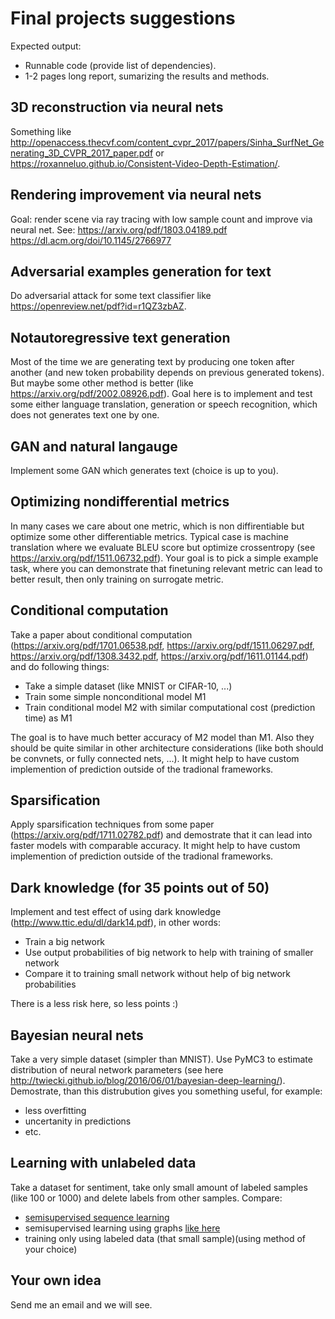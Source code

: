 # Final projects suggestions

Expected output:

* Runnable code (provide list of dependencies).
* 1-2 pages long report, sumarizing the results and methods.

## 3D reconstruction via neural nets

Something like <http://openaccess.thecvf.com/content_cvpr_2017/papers/Sinha_SurfNet_Generating_3D_CVPR_2017_paper.pdf> or <https://roxanneluo.github.io/Consistent-Video-Depth-Estimation/>.

## Rendering improvement via neural nets

Goal: render scene via ray tracing with low sample count and improve via neural net.
See: <https://arxiv.org/pdf/1803.04189.pdf> <https://dl.acm.org/doi/10.1145/2766977>

## Adversarial examples generation for text

Do adversarial attack for some text classifier like <https://openreview.net/pdf?id=r1QZ3zbAZ>.

## Notautoregressive text generation

Most of the time we are generating text by producing one token after another (and new token probability depends on previous generated tokens). But maybe some other method is better (like <https://arxiv.org/pdf/2002.08926.pdf>).
Goal here is to implement and test some either language translation, generation or speech recognition, which does not generates text one by one.

## GAN and natural langauge

Implement some GAN which generates text (choice is up to you).

## Optimizing nondifferential metrics

In many cases we care about one metric, which is non diffirentiable but optimize some other differentiable metrics. Typical case is machine translation where we evaluate BLEU score but optimize crossentropy (see <https://arxiv.org/pdf/1511.06732.pdf>).
Your goal is to pick a simple example task, where you can demonstrate that finetuning relevant metric can lead to better result, then only training on surrogate metric.

## Conditional computation

Take a paper about conditional computation (https://arxiv.org/pdf/1701.06538.pdf, https://arxiv.org/pdf/1511.06297.pdf, https://arxiv.org/pdf/1308.3432.pdf, https://arxiv.org/pdf/1611.01144.pdf) and do following things:

* Take a simple dataset (like MNIST or CIFAR-10, ...)
* Train some simple nonconditional model M1
* Train conditional model M2 with similar computational cost (prediction time) as M1

The goal is to have much better accuracy of M2 model than M1. Also they should be quite similar in other architecture considerations (like both should be convnets, or fully connected nets, ...).
It might help to have custom implemention of prediction outside of the tradional frameworks.

## Sparsification

Apply sparsification techniques from some paper (https://arxiv.org/pdf/1711.02782.pdf) and demostrate that it can lead into faster models with comparable accuracy.
It might help to have custom implemention of prediction outside of the tradional frameworks.

## Dark knowledge (for 35 points out of 50)

Implement and test effect of using dark knowledge (http://www.ttic.edu/dl/dark14.pdf), in other words:

* Train a big network
* Use output probabilities of big network to help with training of smaller network
* Compare it to training small network without help of big network probabilities

There is a less risk here, so less points :)

## Bayesian neural nets

Take a very simple dataset (simpler than MNIST). Use PyMC3 to estimate distribution of neural network parameters (see here http://twiecki.github.io/blog/2016/06/01/bayesian-deep-learning/).
Demostrate, than this distrubution gives you something useful, for example:

* less overfitting
* uncertanity in predictions
* etc.

## Learning with unlabeled data

Take a dataset for sentiment, take only small amount of labeled samples (like 100 or 1000) and delete labels from other samples. Compare:

* [semisupervised sequence learning](https://arxiv.org/abs/1511.01432)
* semisupervised learning using graphs [like here](https://static.googleusercontent.com/media/research.google.com/en//pubs/archive/45189.pdf)
* training only using labeled data (that small sample)(using method of your choice)

## Your own idea

Send me an email and we will see.
